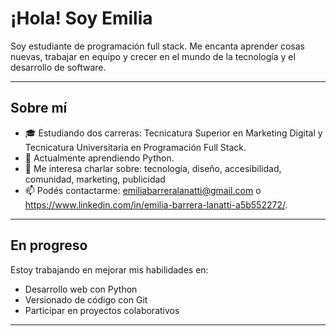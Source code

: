 #  ¡Hola! Soy Emilia

Soy estudiante de programación full stack. Me encanta aprender cosas nuevas, trabajar en equipo y crecer en el mundo de la tecnología y el desarrollo de software.

---

##  Sobre mí

- 🎓 Estudiando dos carreras: Tecnicatura Superior en Marketing Digital y Tecnicatura Universitaria en Programación Full Stack.
- 🌱 Actualmente aprendiendo Python.
- 💬 Me interesa charlar sobre: tecnología, diseño, accesibilidad, comunidad, marketing, publicidad
- 📫 Podés contactarme: emiliabarreralanatti@gmail.com o https://www.linkedin.com/in/emilia-barrera-lanatti-a5b552272/.


---

##  En progreso

Estoy trabajando en mejorar mis habilidades en:
- Desarrollo web con Python
- Versionado de código con Git
- Participar en proyectos colaborativos


---

